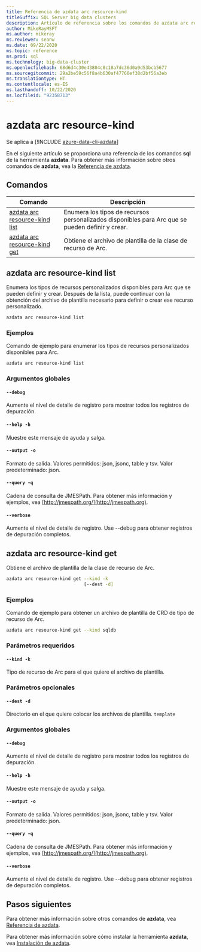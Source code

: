 ```yaml
---
title: Referencia de azdata arc resource-kind
titleSuffix: SQL Server big data clusters
description: Artículo de referencia sobre los comandos de azdata arc resource-kind.
author: MikeRayMSFT
ms.author: mikeray
ms.reviewer: seanw
ms.date: 09/22/2020
ms.topic: reference
ms.prod: sql
ms.technology: big-data-cluster
ms.openlocfilehash: 68d6d4c30e43804c8c18a7dc36d0a9d53bcb5677
ms.sourcegitcommit: 29a2be59c56f8a4b630af47760ef38d2bf56a3eb
ms.translationtype: HT
ms.contentlocale: es-ES
ms.lasthandoff: 10/22/2020
ms.locfileid: "92358713"
---
```

# <a name="azdata-arc-resource-kind"></a>azdata arc resource-kind

Se aplica a [!INCLUDE [azure-data-cli-azdata](../../includes/azure-data-cli-azdata.md)]

En el siguiente artículo se proporciona una referencia de los comandos **sql** de la herramienta **azdata**. Para obtener más información sobre otros comandos de **azdata**, vea la [Referencia de azdata](reference-azdata.md).

## <a name="commands"></a>Comandos

|Comando|Descripción|
| --- | --- |
[azdata arc resource-kind list](#azdata-arc-resource-kind-list) | Enumera los tipos de recursos personalizados disponibles para Arc que se pueden definir y crear.
[azdata arc resource-kind get](#azdata-arc-resource-kind-get) | Obtiene el archivo de plantilla de la clase de recurso de Arc.
## <a name="azdata-arc-resource-kind-list"></a>azdata arc resource-kind list
Enumera los tipos de recursos personalizados disponibles para Arc que se pueden definir y crear. Después de la lista, puede continuar con la obtención del archivo de plantilla necesario para definir o crear ese recurso personalizado.
```bash
azdata arc resource-kind list 
```
### <a name="examples"></a>Ejemplos
Comando de ejemplo para enumerar los tipos de recursos personalizados disponibles para Arc.
```bash
azdata arc resource-kind list
```
### <a name="global-arguments"></a>Argumentos globales
#### `--debug`
Aumente el nivel de detalle de registro para mostrar todos los registros de depuración.
#### `--help -h`
Muestre este mensaje de ayuda y salga.
#### `--output -o`
Formato de salida.  Valores permitidos: json, jsonc, table y tsv.  Valor predeterminado: json.
#### `--query -q`
Cadena de consulta de JMESPath. Para obtener más información y ejemplos, vea [http://jmespath.org/](http://jmespath.org).
#### `--verbose`
Aumente el nivel de detalle de registro. Use --debug para obtener registros de depuración completos.
## <a name="azdata-arc-resource-kind-get"></a>azdata arc resource-kind get
Obtiene el archivo de plantilla de la clase de recurso de Arc.
```bash
azdata arc resource-kind get --kind -k 
                             [--dest -d]
```
### <a name="examples"></a>Ejemplos
Comando de ejemplo para obtener un archivo de plantilla de CRD de tipo de recurso de Arc.
```bash
azdata arc resource-kind get --kind sqldb
```
### <a name="required-parameters"></a>Parámetros requeridos
#### `--kind -k`
Tipo de recurso de Arc para el que quiere el archivo de plantilla.
### <a name="optional-parameters"></a>Parámetros opcionales
#### `--dest -d`
Directorio en el que quiere colocar los archivos de plantilla.
`template`
### <a name="global-arguments"></a>Argumentos globales
#### `--debug`
Aumente el nivel de detalle de registro para mostrar todos los registros de depuración.
#### `--help -h`
Muestre este mensaje de ayuda y salga.
#### `--output -o`
Formato de salida.  Valores permitidos: json, jsonc, table y tsv.  Valor predeterminado: json.
#### `--query -q`
Cadena de consulta de JMESPath. Para obtener más información y ejemplos, vea [http://jmespath.org/](http://jmespath.org).
#### `--verbose`
Aumente el nivel de detalle de registro. Use --debug para obtener registros de depuración completos.

## <a name="next-steps"></a>Pasos siguientes

Para obtener más información sobre otros comandos de **azdata**, vea [Referencia de azdata](reference-azdata.md). 

Para obtener más información sobre cómo instalar la herramienta **azdata**, vea [Instalación de azdata](..\install\deploy-install-azdata.md).

